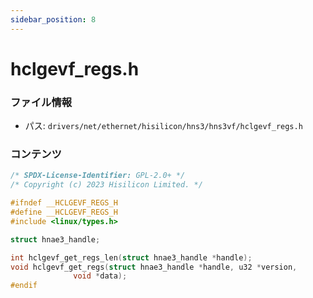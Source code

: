 ```yaml
---
sidebar_position: 8
---
```

# hclgevf_regs.h

### ファイル情報

- パス: `drivers/net/ethernet/hisilicon/hns3/hns3vf/hclgevf_regs.h`

### コンテンツ

```h
/* SPDX-License-Identifier: GPL-2.0+ */
/* Copyright (c) 2023 Hisilicon Limited. */

#ifndef __HCLGEVF_REGS_H
#define __HCLGEVF_REGS_H
#include <linux/types.h>

struct hnae3_handle;

int hclgevf_get_regs_len(struct hnae3_handle *handle);
void hclgevf_get_regs(struct hnae3_handle *handle, u32 *version,
		      void *data);
#endif

```
